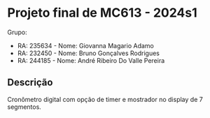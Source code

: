 # Projeto final de MC613 - 2024s1

Grupo:

- RA: 235634 - Nome: Giovanna Magario Adamo
- RA: 232450 - Nome: Bruno Gonçalves Rodrigues
- RA: 244185 - Nome: André Ribeiro Do Valle Pereira

## Descrição

Cronômetro digital com opção de timer e mostrador no display de 7 segmentos.

